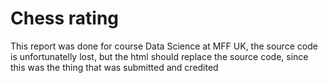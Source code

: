 # Chess rating
This report was done for course Data Science at MFF UK, the source code is unfortunatelly lost, but the html should replace the source code, since this was the thing that was submitted and credited

